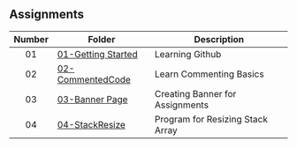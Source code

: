 ## Assignments

| Number | Folder | Description |
| :----: | ------ | ----------- |
| 01 | [01-Getting Started](./01-Getting_Started) | Learning Github |
| 02 | [02-CommentedCode](./02-CommentedCode) | Learn Commenting Basics |
| 03 | [03-Banner Page](./03-Banner_Page) | Creating Banner for Assignments |
| 04 | [04-StackResize](./04-StackResize) | Program for Resizing Stack Array |
